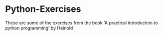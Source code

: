 # Python-Exercises
These are some of the exercises from the book 'A practical introduction to python programming' by Heinold
